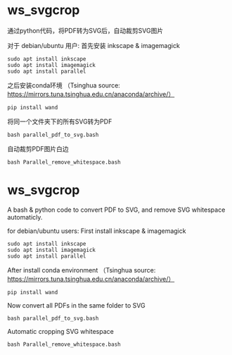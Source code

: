 # ws_svgcrop
通过python代码，将PDF转为SVG后，自动裁剪SVG图片

对于 debian/ubuntu 用户:
首先安装 inkscape & imagemagick
```
sudo apt install inkscape
sudo apt install imagemagick
sudo apt install parallel
```
之后安装conda环境 （Tsinghua source: https://mirrors.tuna.tsinghua.edu.cn/anaconda/archive/）
```
pip install wand
```
将同一个文件夹下的所有SVG转为PDF
```
bash parallel_pdf_to_svg.bash 
```
自动裁剪PDF图片白边
```
bash Parallel_remove_whitespace.bash
```

# ws_svgcrop
A bash &amp; python code to convert PDF to SVG, and remove SVG whitespace automaticly.

for debian/ubuntu users:
First install inkscape & imagemagick
```
sudo apt install inkscape
sudo apt install imagemagick
sudo apt install parallel
```
After install conda environment （Tsinghua source: https://mirrors.tuna.tsinghua.edu.cn/anaconda/archive/）
```
pip install wand
```
Now convert all PDFs in the same folder to SVG
```
bash parallel_pdf_to_svg.bash 
```
Automatic cropping SVG whitespace
```
bash Parallel_remove_whitespace.bash
```

